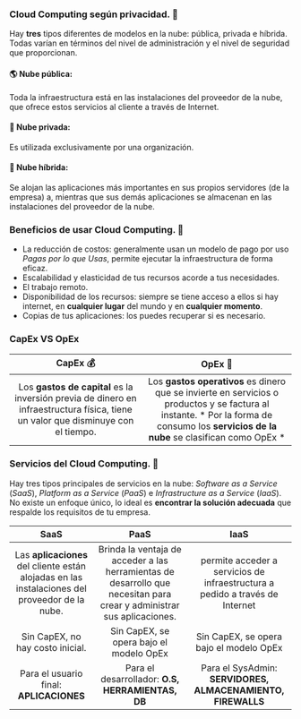 ### Cloud Computing según privacidad. :closed_lock_with_key:
Hay **tres** tipos diferentes de modelos en la nube: pública, privada e híbrida. Todas varían en términos del nivel de administración y el nivel de seguridad que proporcionan.
#### :earth_americas: Nube pública:
Toda la infraestructura está en las instalaciones del proveedor de la nube, que ofrece estos servicios al cliente a través de Internet. 
#### :shushing_face: Nube privada:
Es utilizada exclusivamente por una organización. 
#### :octopus: Nube híbrida:
Se alojan las aplicaciones más importantes en sus propios servidores (de la empresa) a, mientras que sus demás aplicaciones se almacenan en las instalaciones del proveedor de la nube.

### Beneficios de usar Cloud Computing. :gem:
* La reducción de costos: generalmente usan un modelo de pago por uso *Pagas por lo que Usas*, permite ejecutar la infraestructura de forma eficaz.
* Escalabilidad y elasticidad de tus recursos acorde a tus necesidades.
* El trabajo remoto.
* Disponibilidad de los recursos: siempre se tiene acceso a ellos si hay internet, en **cualquier lugar** del mundo y en **cualquier momento**.
* Copias de tus aplicaciones: los puedes recuperar si es necesario.

### CapEx VS OpEx

|             **CapEx** :moneybag:         |       **OpEx**  :receipt:       |
|:----------------------------:|:------------------------:|
| Los **gastos de capital** es la inversión previa de dinero en infraestructura física, tiene un valor que disminuye con el tiempo.  |       Los **gastos operativos** es dinero que se invierte en servicios o productos y se factura al instante.  * Por la forma de consumo los **servicios de la nube** se clasifican como OpEx *                |






### Servicios del Cloud Computing. :satellite:
Hay tres tipos principales de servicios en la nube: *Software as a Service* (*SaaS*), *Platform as a Service* (*PaaS*) e *Infrastructure as a Service* (*IaaS*). No existe un enfoque único, lo ideal es **encontrar la solución adecuada** que respalde los requisitos de tu empresa.

|            **SaaS**        |       **PaaS**      |  **IaaS**    |
|:----------------------------:|:------------------------:|:------------------------:|
|Las **aplicaciones** del cliente están alojadas en las instalaciones del proveedor de la nube.| Brinda la ventaja de acceder a las herramientas de desarrollo que necesitan para crear y administrar sus aplicaciones. |    permite acceder a servicios de infraestructura a pedido a través de Internet   |
|Sin CapEX, no hay costo inicial. | Sin CapEX, se opera bajo el modelo OpEx| Sin CapEX, se opera bajo el modelo OpEx|
|Para el usuario final: **APLICACIONES** | Para el desarrollador: **O.S, HERRAMIENTAS, DB** | Para el SysAdmin: **SERVIDORES, ALMACENAMIENTO, FIREWALLS**|








